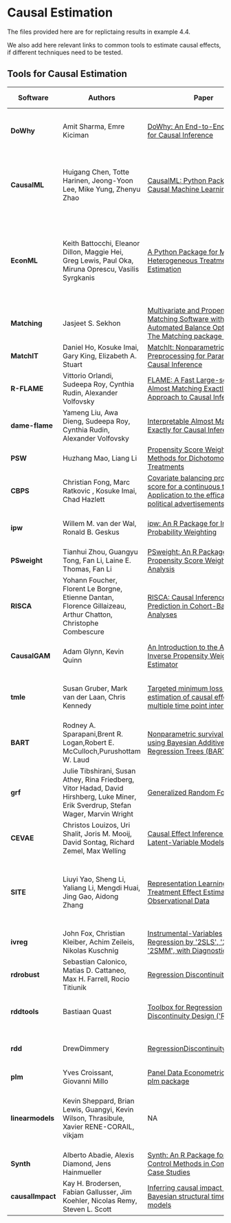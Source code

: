 
# Causal Estimation

The files provided here are for replictaing results in example 4.4.

We also add here relevant links to common tools to estimate causal effects, if different techniques need to be tested.

## Tools for Causal Estimation


| Software | Authors | Paper | Language | Source | Brief Description |
| -------- | ------- | ----- | -------- | ------ | ----------------- |
| **DoWhy** | Amit Sharma, Emre Kiciman | [DoWhy: An End-to-End Library for Causal Inference](https://arxiv.org/abs/2011.04216) | Python | [Git Hub](https://github.com/Microsoft/dowhy) | General purpose library, several methods are available. |
| **CausalML** | Huigang Chen, Totte Harinen, Jeong-Yoon Lee, Mike Yung, Zhenyu Zhao | [CausalML: Python Package for Causal Machine Learning](https://arxiv.org/abs/2002.11631) | Python | [Git Hub](https://github.com/uber/causalml) | It implements more modern approaches exploiting Machine Learning (ML) techniques. |
| **EconML** | Keith Battocchi, Eleanor Dillon, Maggie Hei, Greg Lewis, Paul Oka, Miruna Oprescu, Vasilis Syrgkanis | [A Python Package for ML-Based Heterogeneous Treatment Effects Estimation](https://cpb-us-w2.wpmucdn.com/sites.coecis.cornell.edu/dist/a/238/files/2019/12/Id_112_final.pdf) | Python | [GitHub](https://github.com/microsoft/EconML) | It implements more modern approaches exploiting ML techniques. It can be used under the general framework of DoWhy. |
| **Matching** | Jasjeet S. Sekhon | [Multivariate and Propensity Score Matching Software with Automated Balance Optimization: The Matching package for R](https://www.jstatsoft.org/article/view/v042i07) | R |  [Documentation](https://cran.r-project.org/web/packages/Matching) | Matching techniques. |
| **MatchIT** | Daniel Ho, Kosuke Imai, Gary King, Elizabeth A. Stuart | [MatchIt: Nonparametric Preprocessing for Parametric Causal Inference](https://www.jstatsoft.org/article/view/v042i08) | R | [GitHub](https://github.com/kosukeimai/MatchIt) | Matching techniques.|
| **R-FLAME** | Vittorio Orlandi, Sudeepa Roy, Cynthia Rudin, Alexander Volfovsky | [FLAME: A Fast Large-scale Almost Matching Exactly Approach to Causal Inference](https://arxiv.org/pdf/1707.06315.pdf) | R | [GitHub](https://github.com/almost-matching-exactly/R-FLAME) | Matching techniques. |
| **dame-flame** | Yameng Liu, Awa Dieng, Sudeepa Roy, Cynthia Rudin, Alexander Volfovsky | [Interpretable Almost Matching Exactly for Causal Inference](https://arxiv.org/pdf/1806.06802.pdf) | Python | [GitHub](https://github.com/almost-matching-exactly/DAME-FLAME-Python-Package) | Matching techniques |
| **PSW** | Huzhang Mao,  Liang Li | [Propensity Score Weighting Methods for Dichotomous Treatments](https://cran.r-project.org/web/packages/PSW/PSW.pdf) | R | [CRAN](https://cran.r-project.org/package=PSW) | Propensity score weights techniques. |
| **CBPS** | Christian Fong, Marc Ratkovic , Kosuke Imai, Chad Hazlett | [Covariate balancing propensity score for a continuous treatment: Application to the efficacy of political advertisements](https://doi.org/10.1214/17-AOAS1101) | R | [CRAN](https://cran.r-project.org/package=CBPS) | Propensity score methods. |
| **ipw** | Willem M. van der Wal, Ronald B. Geskus | [ipw: An R Package for Inverse Probability Weighting](https://www.jstatsoft.org/article/view/v043i13) | R | [CRAN](https://cran.r-project.org/package=ipw) | Inverse probability method techniques. |
| **PSweight** | Tianhui Zhou, Guangyu Tong, Fan Li, Laine E. Thomas,  Fan Li | [PSweight: An R Package for Propensity Score Weighting Analysis](https://arxiv.org/pdf/2010.08893v4) | R | [GitHub](https://github.com/thuizhou/PSweight) | Propensity scores methods. |
| **RISCA** | Yohann Foucher, Florent Le Borgne, Etienne Dantan, Florence Gillaizeau, Arthur Chatton, Christophe Combescure | [RISCA: Causal Inference and Prediction in Cohort-Based Analyses](https://cran.r-project.org/web/packages/RISCA/RISCA.pdf) | R | [CRAN](https://cran.r-project.org/web/packages/RISCA/RISCA) | Methods for causal inference in cohort-based analysis |
| **CausalGAM** | 	Adam Glynn, Kevin Quinn | [An Introduction to the Augmented Inverse Propensity Weighted Estimator](https://www.cambridge.org/core/journals/political-analysis/article/abs/an-introduction-to-the-augmented-inverse-propensity-weighted-estimator/4B1B8301E46F4432C4DCC91FE20780DB) | R | [CRAN](https://cran.r-project.org/package=CausalGAM) | Inverse propensity scores methods. |
| **tmle** | 	Susan Gruber, Mark van der Laan, Chris Kennedy | [Targeted minimum loss based estimation of causal effects of multiple time point interventions](https://pubmed.ncbi.nlm.nih.gov/22611591/) | R | [CRAN](https://cran.r-project.org/package=tmle) | Targeted maximum likelihood estimator method. |
| **BART** | Rodney A. Sparapani,Brent R. Logan,Robert E. McCulloch,Purushottam W. Laud | [Nonparametric survival analysis using Bayesian Additive Regression Trees (BART)](https://onlinelibrary.wiley.com/doi/abs/10.1002/sim.6893) | R | [CRAN](https://cran.r-project.org/package=BART) | Bayesian Additive Regression Trees methodologies. |
| **grf** | Julie Tibshirani, Susan Athey, Rina Friedberg, Vitor Hadad, David Hirshberg, Luke Miner, Erik Sverdrup, Stefan Wager, Marvin Wright | [Generalized Random Forests](https://projecteuclid.org/euclid.aos/1547197251) | R | [GitHub](https://github.com/grf-labs/grf) | Generalized Random Forests methods for causal inference. |
| **CEVAE** | Christos Louizos, Uri Shalit, Joris M. Mooij, David Sontag, Richard Zemel, Max Welling | [Causal Effect Inference with Deep Latent-Variable Models](https://papers.nips.cc/paper/2017/hash/94b5bde6de888ddf9cde6748ad2523d1-Abstract.html) | Python | [GitHub](https://github.com/AMLab-Amsterdam/CEVAE) |  Causal Effect Variational Autoencoder method. |
| **SITE** | Liuyi Yao, Sheng Li, Yaliang Li, Mengdi Huai, Jing Gao, Aidong Zhang | [Representation Learning for Treatment Effect Estimation from Observational Data](https://papers.nips.cc/paper/2018/hash/a50abba8132a77191791390c3eb19fe7-Abstract.html) | Python | [GitHub](https://github.com/Osier-Yi/SITE) | Individual treatment effect estimation method based on deep representation learning. |
| **ivreg** | 	John Fox, Christian Kleiber, Achim Zeileis, Nikolas Kuschnig  | [Instrumental-Variables Regression by '2SLS', '2SM', or '2SMM', with Diagnostics](https://cran.r-project.org/web/packages/ivreg/ivreg.pdf) | R | [https://github.com/john-d-fox/ivreg](GitHub) | Instrumental Variables techniques.
| **rdrobust** | Sebastian Calonico, Matias D. Cattaneo, Max H. Farrell, Rocio Titiunik | [Regression Discontinuity Designs](https://rdpackages.github.io/references/Cattaneo-Titiunik_2021_ARE.pdf)  | R, Python | [GitHub](https://rdpackages.github.io/)| Regression Discontinuity Design methods.
| **rddtools** | Bastiaan Quast | [Toolbox for Regression Discontinuity Design ('RDD')](https://cran.r-project.org/web/packages/rddtools/rddtools.pdf) | R | [GitHub](https://github.com/bquast/rddtools) | Regression Discontinuity Design methods. 
| **rdd** | DrewDimmery | [RegressionDiscontinuityEstimation](https://cran.r-project.org/web/packages/rdd/rdd.pdf) | R | [CRAN](https://cran.r-project.org/package=rdd) | Regression Discontinuity Design methods. 
| **plm** | Yves Croissant, Giovanni Millo | [Panel Data Econometrics in R: The plm package](https://www.jstatsoft.org/article/view/v027i02)| R | [CRAN](https://cran.r-project.org/web/packages/plm/index.html) | Panel Data techniques.
| **linearmodels** | Kevin Sheppard, Brian Lewis, Guangyi, Kevin Wilson, Thrasibule, Xavier RENE-CORAIL, vikjam | NA | Python | [GitHub](https://bashtage.github.io/linearmodels/index.html) | Panel Data and Instrumental Variables techniques (including Difference in Differences). 
| **Synth** | Alberto Abadie, Alexis Diamond, Jens Hainmueller |  [Synth: An R Package for Synthetic Control Methods in Comparative Case Studies](https://www.jstatsoft.org/article/view/v042i13) | R | [CRAN](https://cran.r-project.org/package=Synth) | Synthetic Control methods.
| **causalImpact** | Kay H. Brodersen, Fabian Gallusser, Jim Koehler, Nicolas Remy, Steven L. Scott | [Inferring causal impact using Bayesian structural time-series models](https://research.google/pubs/pub41854/) | R | [GitHub](https://google.github.io/CausalImpact/CausalImpact.html) | Syntehtic Control methods.
